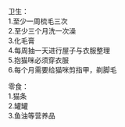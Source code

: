 卫生：  
1.至少一周梳毛三次  
2.至少三个月洗一次澡  
3.化毛膏  
4.每周抽一天进行屋子与衣服整理  
5.抱猫咪必须穿衣服  
6.每个月需要给猫咪剪指甲，剃脚毛
    
零食：  
1.猫条  
2.罐罐  
3.鱼油等营养品